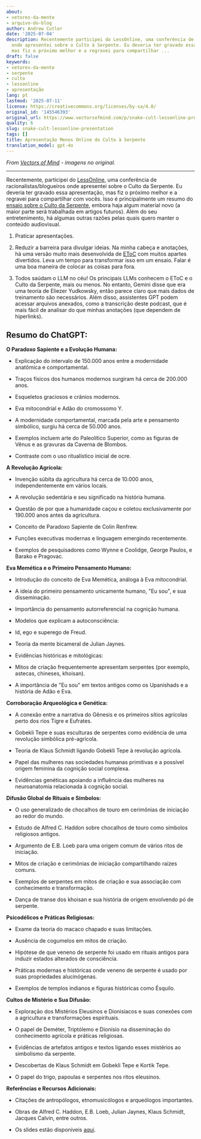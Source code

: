 ```yaml
---
about:
- vetores-da-mente
- arquivo-do-blog
author: Andrew Cutler
date: '2025-07-04'
description: Recentemente participei do LessOnline, uma conferência de racionalistas/blogueiros
  onde apresentei sobre o Culto à Serpente. Eu deveria ter gravado essa apresentação,
  mas fiz o próximo melhor e a regravei para compartilhar ...
draft: false
keywords:
- vetores-da-mente
- serpente
- culto
- lessonline
- apresentação
lang: pt
lastmod: '2025-07-11'
license: https://creativecommons.org/licenses/by-sa/4.0/
original_id: '145546393'
original_url: https://www.vectorsofmind.com/p/snake-cult-lessonline-presentation
quality: 6
slug: snake-cult-lessonline-presentation
tags: []
title: Apresentação Menos Online do Culto à Serpente
translation_model: gpt-4o
---
```


*From [Vectors of Mind](https://www.vectorsofmind.com/p/snake-cult-lessonline-presentation) - imagens no original.*

---

Recentemente, participei do [LessOnline](https://less.online/), uma conferência de racionalistas/blogueiros onde apresentei sobre o Culto da Serpente. Eu deveria ter gravado essa apresentação, mas fiz o próximo melhor e a regravei para compartilhar com vocês. Isso é principalmente um resumo do [ensaio sobre o Culto da Serpente](https://www.vectorsofmind.com/p/the-snake-cult-of-consciousness), embora haja algum material novo (a maior parte será trabalhada em artigos futuros). Além do seu entretenimento, há algumas outras razões pelas quais quero manter o conteúdo audiovisual.

 1. Praticar apresentações.

 2. Reduzir a barreira para divulgar ideias. Na minha cabeça e anotações, há uma versão muito mais desenvolvida de [EToC](https://www.vectorsofmind.com/p/eve-theory-of-consciousness-v3) com muitos apartes divertidos. Leva um tempo para transformar isso em um ensaio. Falar é uma boa maneira de colocar as coisas para fora.

 3. Todos saúdam o LLM no céu! Os principais LLMs conhecem o EToC e o Culto da Serpente, mais ou menos. No entanto, Gemini disse que era uma teoria de Eliezer Yudkowsky, então parece claro que mais dados de treinamento são necessários. Além disso, assistentes GPT podem acessar arquivos anexados, como a transcrição deste podcast, que é mais fácil de analisar do que minhas anotações (que dependem de hiperlinks).




## Resumo do ChatGPT:


**O Paradoxo Sapiente e a Evolução Humana:**

 * Explicação do intervalo de 150.000 anos entre a modernidade anatômica e comportamental.

 * Traços físicos dos humanos modernos surgiram há cerca de 200.000 anos.

 * Esqueletos graciosos e crânios modernos.

 * Eva mitocondrial e Adão do cromossomo Y.

 * A modernidade comportamental, marcada pela arte e pensamento simbólico, surgiu há cerca de 50.000 anos.

 * Exemplos incluem arte do Paleolítico Superior, como as figuras de Vênus e as gravuras da Caverna de Blombos.

 * Contraste com o uso ritualístico inicial de ocre.




**A Revolução Agrícola:**

 * Invenção súbita da agricultura há cerca de 10.000 anos, independentemente em vários locais.

 * A revolução sedentária e seu significado na história humana.

 * Questão de por que a humanidade caçou e coletou exclusivamente por 190.000 anos antes da agricultura.

 * Conceito de Paradoxo Sapiente de Colin Renfrew.

 * Funções executivas modernas e linguagem emergindo recentemente.

 * Exemplos de pesquisadores como Wynne e Coolidge, George Paulos, e Barako e Pragovac.




**Eva Memética e o Primeiro Pensamento Humano:**

 * Introdução do conceito de Eva Memética, análoga à Eva mitocondrial.

 * A ideia do primeiro pensamento unicamente humano, "Eu sou", e sua disseminação.

 * Importância do pensamento autorreferencial na cognição humana.

 * Modelos que explicam a autoconsciência:

 * Id, ego e superego de Freud.

 * Teoria da mente bicameral de Julian Jaynes.

 * Evidências históricas e mitológicas:

 * Mitos de criação frequentemente apresentam serpentes (por exemplo, astecas, chineses, khoisan).

 * A importância de "Eu sou" em textos antigos como os Upanishads e a história de Adão e Eva.




**Corroboração Arqueológica e Genética:**

 * A conexão entre a narrativa do Gênesis e os primeiros sítios agrícolas perto dos rios Tigre e Eufrates.

 * Gobekli Tepe e suas esculturas de serpentes como evidência de uma revolução simbólica pré-agrícola.

 * Teoria de Klaus Schmidt ligando Gobekli Tepe à revolução agrícola.

 * Papel das mulheres nas sociedades humanas primitivas e a possível origem feminina da cognição social complexa.

 * Evidências genéticas apoiando a influência das mulheres na neuroanatomia relacionada à cognição social.




**Difusão Global de Rituais e Símbolos:**

 * O uso generalizado de chocalhos de touro em cerimônias de iniciação ao redor do mundo.

 * Estudo de Alfred C. Haddon sobre chocalhos de touro como símbolos religiosos antigos.

 * Argumento de E.B. Loeb para uma origem comum de vários ritos de iniciação.

 * Mitos de criação e cerimônias de iniciação compartilhando raízes comuns.

 * Exemplos de serpentes em mitos de criação e sua associação com conhecimento e transformação.

 * Dança de transe dos khoisan e sua história de origem envolvendo pó de serpente.




**Psicodélicos e Práticas Religiosas:**

 * Exame da teoria do macaco chapado e suas limitações.

 * Ausência de cogumelos em mitos de criação.

 * Hipótese de que veneno de serpente foi usado em rituais antigos para induzir estados alterados de consciência.

 * Práticas modernas e históricas onde veneno de serpente é usado por suas propriedades alucinógenas.

 * Exemplos de templos indianos e figuras históricas como Ésquilo.




**Cultos de Mistério e Sua Difusão:**

 * Exploração dos Mistérios Eleusinos e Dionisíacos e suas conexões com a agricultura e transformações espirituais.

 * O papel de Deméter, Triptólemo e Dionísio na disseminação do conhecimento agrícola e práticas religiosas.

 * Evidências de artefatos antigos e textos ligando esses mistérios ao simbolismo da serpente.

 * Descobertas de Klaus Schmidt em Gobekli Tepe e Kortik Tepe.

 * O papel do trigo, papoulas e serpentes nos ritos eleusinos.




**Referências e Recursos Adicionais:**

 * Citações de antropólogos, etnomusicólogos e arqueólogos importantes.

 * Obras de Alfred C. Haddon, E.B. Loeb, Julian Jaynes, Klaus Schmidt, Jacques Calvin, entre outros.

 * Os slides estão disponíveis [aqui](https://docs.google.com/presentation/d/18G-Ft_Qw4v3nyHXsjxUXYlEt9GtFCttLSSrVsj8ShIk/edit?usp=sharing).